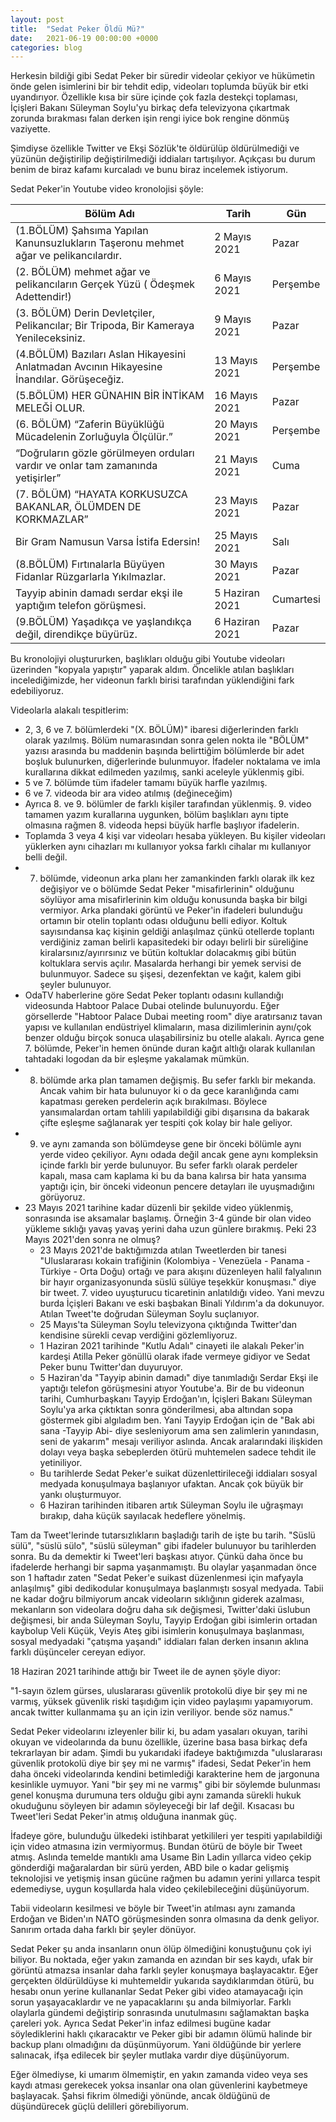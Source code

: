 ```yaml
---
layout: post
title:  "Sedat Peker Öldü Mü?"
date:   2021-06-19 00:00:00 +0000
categories: blog
---
```


Herkesin bildiği gibi Sedat Peker bir süredir videolar çekiyor ve hükümetin önde gelen isimlerini bir bir tehdit edip, videoları toplumda büyük bir etki uyandırıyor. Özellikle kısa bir süre içinde çok fazla destekçi toplaması, İçişleri Bakanı Süleyman Soylu'yu birkaç defa televizyona çıkartmak zorunda bırakması falan derken işin rengi iyice bok rengine dönmüş vaziyette.

Şimdiyse özellikle Twitter ve Ekşi Sözlük'te öldürülüp öldürülmediği ve yüzünün değiştirilip değiştirilmediği iddiaları tartışılıyor. Açıkçası bu durum benim de biraz kafamı kurcaladı ve bunu biraz incelemek istiyorum.

Sedat Peker'in Youtube video kronolojisi şöyle:

| Bölüm Adı | Tarih | Gün | 
|-----------|-------|-----|
| (1.BÖLÜM) Şahsıma Yapılan Kanunsuzlukların Taşeronu mehmet ağar ve pelikancılardır. | 2 Mayıs 2021 | Pazar |
| (2. BÖLÜM) mehmet ağar ve pelikancıların Gerçek Yüzü ( Ödeşmek Adettendir!) | 6 Mayıs 2021 | Perşembe |
| (3. BÖLÜM) Derin Devletçiler, Pelikancılar; Bir Tripoda, Bir Kameraya Yenileceksiniz. | 9 Mayıs 2021 | Pazar |
| (4.BÖLÜM) Bazıları Aslan Hikayesini Anlatmadan Avcının Hikayesine İnandılar. Görüşeceğiz. | 13 Mayıs 2021 | Perşembe |
| (5.BÖLÜM) HER GÜNAHIN BİR İNTİKAM MELEĞİ OLUR. | 16 Mayıs 2021 | Pazar |
| (6. BÖLÜM) “Zaferin Büyüklüğü Mücadelenin Zorluğuyla Ölçülür.” | 20 Mayıs 2021 | Perşembe |
| “Doğruların gözle görülmeyen orduları vardır ve onlar tam zamanında yetişirler” | 21 Mayıs 2021 | Cuma |
| (7. BÖLÜM) “HAYATA KORKUSUZCA BAKANLAR, ÖLÜMDEN DE KORKMAZLAR” | 23 Mayıs 2021 | Pazar |
| Bir Gram Namusun Varsa İstifa Edersin! | 25 Mayıs 2021 | Salı |
| (8.BÖLÜM) Fırtınalarla Büyüyen Fidanlar Rüzgarlarla Yıkılmazlar. | 30 Mayıs 2021 | Pazar |
| Tayyip abinin damadı serdar ekşi ile yaptığım telefon görüşmesi. | 5 Haziran 2021 | Cumartesi |
| (9.BÖLÜM) Yaşadıkça ve yaşlandıkça değil, direndikçe büyürüz. | 6 Haziran 2021 | Pazar |

Bu kronolojiyi oluştururken, başlıkları olduğu gibi Youtube videoları üzerinden "kopyala yapıştır" yaparak aldım. Öncelikle atılan başlıkları incelediğimizde, her videonun farklı birisi tarafından yüklendiğini fark edebiliyoruz.

Videolarla alakalı tespitlerim:

- 2, 3, 6 ve 7. bölümlerdeki "(X. BÖLÜM)" ibaresi diğerlerinden farklı olarak yazılmış. Bölüm numarasından sonra gelen nokta ile "BÖLÜM" yazısı arasında bu maddenin başında belirttiğim bölümlerde bir adet boşluk bulunurken, diğerlerinde bulunmuyor. İfadeler noktalama ve imla kurallarına dikkat edilmeden yazılmış, sanki aceleyle yüklenmiş gibi.
- 5 ve 7. bölümde tüm ifadeler tamamı büyük harfle yazılmış.
- 6 ve 7. videoda bir ara video atılmış (değineceğim)
- Ayrıca 8. ve 9. bölümler de farklı kişiler tarafından yüklenmiş. 9. video tamamen yazım kurallarına uygunken, bölüm başlıkları aynı tipte olmasına rağmen 8. videoda hepsi büyük harfle başlıyor ifadelerin.
- Toplamda 3 veya 4 kişi var videoları hesaba yükleyen. Bu kişiler videoları yüklerken aynı cihazları mı kullanıyor yoksa farklı cihalar mı kullanıyor belli değil.
- 7. bölümde, videonun arka planı her zamankinden farklı olarak ilk kez değişiyor ve o bölümde Sedat Peker "misafirlerinin" olduğunu söylüyor ama misafirlerinin kim olduğu konusunda başka bir bilgi vermiyor. Arka plandaki görüntü ve Peker'in ifadeleri bulunduğu ortamın bir otelin toplantı odası olduğunu belli ediyor. Koltuk sayısındansa kaç kişinin geldiği anlaşılmaz çünkü otellerde toplantı verdiğiniz zaman belirli kapasitedeki bir odayı belirli bir süreliğine kiralarsınız/ayırırsınız ve bütün koltuklar dolacakmış gibi bütün koltuklara servis açılır. Masalarda herhangi bir yemek servisi de bulunmuyor. Sadece su şişesi, dezenfektan ve kağıt, kalem gibi şeyler bulunuyor.
- OdaTV haberlerine göre Sedat Peker toplantı odasını kullandığı videosunda Habtoor Palace Dubai otelinde bulunuyordu. Eğer görsellerde "Habtoor Palace Dubai meeting room" diye aratırsanız tavan yapısı ve kullanılan endüstriyel klimaların, masa dizilimlerinin aynı/çok benzer olduğu birçok sonuca ulaşabilirsiniz bu otelle alakalı. Ayrıca gene 7. bölümde, Peker'in hemen önünde duran kağıt altlığı olarak kullanılan tahtadaki logodan da bir eşleşme yakalamak mümkün.
- 8. bölümde arka plan tamamen değişmiş. Bu sefer farklı bir mekanda. Ancak vahim bir hata bulunuyor ki o da gece karanlığında camı kapatması gereken perdelerin açık bırakılması. Böylece yansımalardan ortam tahlili yapılabildiği gibi dışarısına da bakarak çifte eşleşme sağlanarak yer tespiti çok kolay bir hale geliyor.
- 9. ve aynı zamanda son bölümdeyse gene bir önceki bölümle aynı yerde video çekiliyor. Aynı odada değil ancak gene aynı kompleksin içinde farklı bir yerde bulunuyor. Bu sefer farklı olarak perdeler kapalı, masa cam kaplama ki bu da bana kalırsa bir hata yansıma yaptığı için, bir önceki videonun pencere detayları ile uyuşmadığını görüyoruz.
- 23 Mayıs 2021 tarihine kadar düzenli bir şekilde video yüklenmiş, sonrasında ise aksamalar başlamış. Örneğin 3-4 günde bir olan video yükleme sıklığı yavaş yavaş yerini daha uzun günlere bırakmış. Peki 23 Mayıs 2021'den sonra ne olmuş?
    - 23 Mayıs 2021'de baktığımızda atılan Tweetlerden bir tanesi "Uluslararası kokain trafiğinin (Kolombiya - Venezüela - Panama - Türkiye - Orta Doğu) ortağı ve para akışını düzenleyen halil falyalının bir hayır organizasyonunda süslü sülüye teşekkür konuşması." diye bir tweet. 7. video uyuşturucu ticaretinin anlatıldığı video. Yani mevzu burda İçişleri Bakanı ve eski başbakan Binali Yıldırım'a da dokunuyor. Atılan Tweet'te doğrudan Süleyman Soylu suçlanıyor.
   - 25 Mayıs'ta Süleyman Soylu televizyona çıktığında Twitter'dan kendisine sürekli cevap verdiğini gözlemliyoruz.
   - 1 Haziran 2021 tarihinde "Kutlu Adalı" cinayeti ile alakalı Peker'in kardeşi Atilla Peker gönüllü olarak ifade vermeye gidiyor ve Sedat Peker bunu Twitter'dan duyuruyor.
   - 5 Haziran'da "Tayyip abinin damadı" diye tanımladığı Serdar Ekşi ile yaptığı telefon görüşmesini atıyor Youtube'a. Bir de bu videonun tarihi, Cumhurbaşkanı Tayyip Erdoğan'ın, İçişleri Bakanı Süleyman Soylu'ya arka çıktıktan sonra gönderilmesi, aba altından sopa göstermek gibi algıladım ben. Yani Tayyip Erdoğan için de "Bak abi sana -Tayyip Abi- diye sesleniyorum ama sen zalimlerin yanındasın, seni de yakarım" mesajı veriliyor aslında. Ancak aralarındaki ilişkiden dolayı veya başka sebeplerden ötürü muhtemelen sadece tehdit ile yetiniliyor.
   - Bu tarihlerde Sedat Peker'e suikat düzenlettirileceği iddiaları sosyal medyada konuşulmaya başlanıyor ufaktan. Ancak çok büyük bir yankı oluşturmuyor.
   - 6 Haziran tarihinden itibaren artık Süleyman Soylu ile uğraşmayı bırakıp, daha küçük sayılacak hedeflere yönelmiş.


Tam da Tweet'lerinde tutarsızlıkların başladığı tarih de işte bu tarih. "Süslü sülü", "süslü sülo", "süslü süleyman" gibi ifadeler bulunuyor bu tarihlerden sonra. Bu da demektir ki Tweet'leri başkası atıyor. Çünkü daha önce bu ifadelerde herhangi bir sapma yaşanmamıştı. Bu olaylar yaşanmadan önce son 1 haftadır zaten "Sedat Peker'e suikast düzenlenmesi için mafyayla anlaşılmış" gibi dedikodular konuşulmaya başlanmıştı sosyal medyada. Tabii ne kadar doğru bilmiyorum ancak videoların sıklığının giderek azalması, mekanların son videolara doğru daha sık değişmesi, Twitter'daki üslubun değişmesi, bir anda Süleyman Soylu, Tayyip Erdoğan gibi isimlerin ortadan kaybolup Veli Küçük, Veyis Ateş gibi isimlerin konuşulmaya başlanması, sosyal medyadaki "çatışma yaşandı" iddiaları falan derken insanın aklına farklı düşünceler cereyan ediyor.

18 Haziran 2021 tarihinde attığı bir Tweet ile de aynen şöyle diyor:

"1-sayın özlem gürses, uluslararası güvenlik protokolü diye bir şey mi ne varmış, yüksek güvenlik riski taşıdığım için video paylaşımı yapamıyorum. ancak twitter kullanmama şu an için izin veriliyor. bende söz namus."

Sedat Peker videolarını izleyenler bilir ki, bu adam yasaları okuyan, tarihi okuyan ve videolarında da bunu özellikle, üzerine basa basa birkaç defa tekrarlayan bir adam. Şimdi bu yukarıdaki ifadeye baktığımızda "uluslararası güvenlik protokolü diye bir şey mi ne varmış" ifadesi, Sedat Peker'in hem daha önceki videolarında kendini betimlediği karakterine hem de jargonuna kesinlikle uymuyor. Yani "bir şey mi ne varmış" gibi bir söylemde bulunması genel konuşma durumuna ters olduğu gibi aynı zamanda sürekli hukuk okuduğunu söyleyen bir adamın söyleyeceği bir laf değil. Kısacası bu Tweet'leri Sedat Peker'in atmış olduğuna inanmak güç.

İfadeye göre, bulunduğu ülkedeki istihbarat yetkilileri yer tespiti yapılabildiği için video atmasına izin vermiyormuş. Bundan ötürü de böyle bir Tweet atmış. Aslında temelde mantıklı ama Usame Bin Ladin yıllarca video çekip gönderdiği mağaralardan bir sürü yerden, ABD bile o kadar gelişmiş teknolojisi ve yetişmiş insan gücüne rağmen bu adamın yerini yıllarca tespit edemediyse, uygun koşullarda hala video çekilebileceğini düşünüyorum.

Tabii videoların kesilmesi ve böyle bir Tweet'in atılması aynı zamanda Erdoğan ve Biden'ın NATO görüşmesinden sonra olmasına da denk geliyor. Sanırım ortada daha farklı bir şeyler dönüyor.

Sedat Peker şu anda insanların onun ölüp ölmediğini konuştuğunu çok iyi biliyor. Bu noktada, eğer yakın zamanda en azından bir ses kaydı, ufak bir görüntü atmazsa insanlar daha farklı şeyler konuşmaya başlayacaktır. Eğer gerçekten öldürüldüyse ki muhtemeldir yukarıda saydıklarımdan ötürü, bu hesabı onun yerine kullananlar Sedat Peker gibi video atamayacağı için sorun yaşayacaklardır ve ne yapacaklarını şu anda bilmiyorlar. Farklı olaylarla gündemi değiştirip sonrasında unutulmasını sağlamaktan başka çareleri yok. Ayrıca Sedat Peker'in infaz edilmesi bugüne kadar söylediklerini haklı çıkaracaktır ve Peker gibi bir adamın ölümü halinde bir backup planı olmadığını da düşünmüyorum. Yani öldüğünde bir yerlere salınacak, ifşa edilecek bir şeyler mutlaka vardır diye düşünüyorum.

Eğer ölmediyse, ki umarım ölmemiştir, en yakın zamanda video veya ses kaydı atması gerekecek yoksa insanlar ona olan güvenlerini kaybetmeye başlayacak. Şahsi fikrim ölmediği yönünde, ancak öldüğünü de düşündürecek güçlü delilleri görebiliyorum.
